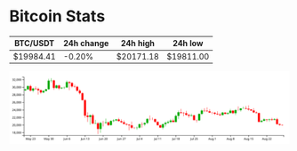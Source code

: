 # Bitcoin Stats

BTC/USDT|24h change|24h high|24h low|
|---|---|---|---|
|$19984.41|-0.20%|$20171.18|$19811.00|

<img src="./chart.svg">

